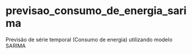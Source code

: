 # previsao_consumo_de_energia_sarima
Previsão de série temporal (Consumo de energia) utilizando modelo SARIMA 
